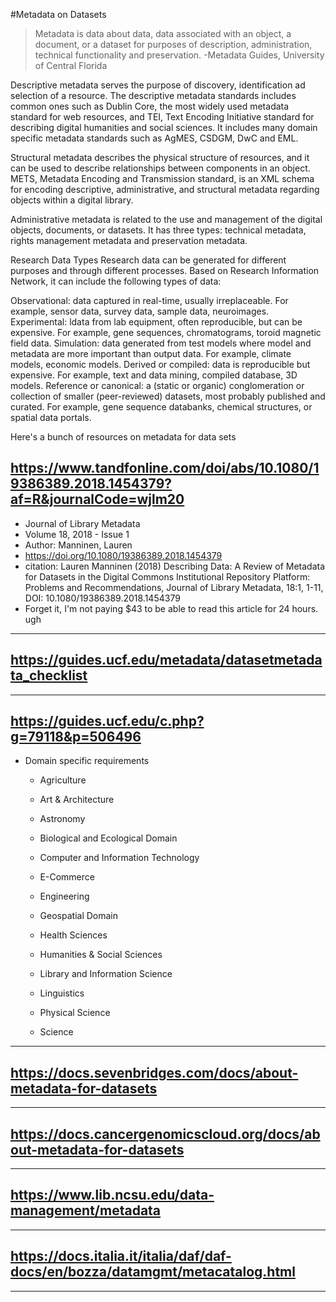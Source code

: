 #Metadata on Datasets

>Metadata is data about data, data associated with an object, a document, or a dataset for purposes of description, administration, technical functionality and preservation. -Metadata Guides, University of Central Florida


Descriptive metadata serves the purpose of discovery, identification ad selection of a resource. The descriptive metadata standards includes common ones such as Dublin Core, the most widely used metadata standard for web resources, and TEI, Text Encoding Initiative standard for describing digital humanities and social sciences. It includes many domain specific metadata standards such as AgMES, CSDGM, DwC and EML.

Structural metadata describes the physical structure of resources, and it can be used to describe relationships between components in an object. METS, Metadata Encoding and Transmission standard, is an XML schema for encoding descriptive, administrative, and structural metadata regarding objects within a digital library.

Administrative metadata is related to the use and management of the digital objects, documents, or datasets. It has three types: technical metadata, rights management metadata and preservation metadata.

Research Data Types
Research data can be generated for different purposes and through different processes. Based on Research Information Network, it can include the following types of data:

Observational: data captured in real-time, usually irreplaceable. For example, sensor data, survey data, sample data, neuroimages.
Experimental: ldata from lab equipment, often reproducible, but can be expensive. For example, gene sequences, chromatograms, toroid magnetic field data.
Simulation: data generated from test models where model and metadata are more important than output data. For example, climate models, economic models.
Derived or compiled: data is reproducible but expensive. For example, text and data mining, compiled database, 3D models.
Reference or canonical: a (static or organic) conglomeration or collection of smaller (peer-reviewed) datasets, most probably published and curated. For example, gene sequence databanks, chemical structures, or spatial data portals.



Here's a bunch of resources on metadata for data sets

## https://www.tandfonline.com/doi/abs/10.1080/19386389.2018.1454379?af=R&journalCode=wjlm20
* Journal of Library Metadata
* Volume 18, 2018 - Issue 1
* Author: Manninen, Lauren
* https://doi.org/10.1080/19386389.2018.1454379
* citation: Lauren Manninen (2018) Describing Data: A Review of Metadata for Datasets in the Digital Commons Institutional Repository Platform: Problems and Recommendations, Journal of Library Metadata, 18:1, 1-11, DOI: 10.1080/19386389.2018.1454379
* Forget it, I'm not paying $43 to be able to read this article for 24 hours. ugh
---

## https://guides.ucf.edu/metadata/datasetmetadata_checklist

---
## https://guides.ucf.edu/c.php?g=79118&p=506496
* Domain specific requirements
  * Agriculture

  * Art & Architecture

  * Astronomy

  * Biological and Ecological Domain

  * Computer and Information Technology

  * E-Commerce

  * Engineering

  * Geospatial Domain

  * Health Sciences

  * Humanities & Social Sciences

  * Library and Information Science

  * Linguistics

  * Physical Science

  * Science

---
## https://docs.sevenbridges.com/docs/about-metadata-for-datasets

---
## https://docs.cancergenomicscloud.org/docs/about-metadata-for-datasets

---
## https://www.lib.ncsu.edu/data-management/metadata

---
## https://docs.italia.it/italia/daf/daf-docs/en/bozza/datamgmt/metacatalog.html

---
